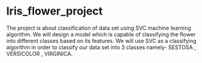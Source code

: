 # Iris_flower_project
The project is about classification of data set using SVC machine learning algorithm. We will design a model which is capable of classifying the flower into different classes based on its features. We will use SVC as a classifying algorithm in order to classify our data set into 3 classes namely- SESTOSA , VERSICOLOR ,  VIRGINICA.
